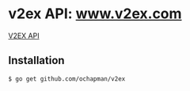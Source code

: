 v2ex API: www.v2ex.com
=========================================
[V2EX API](https://www.v2ex.com/p/7v9TEc53)

## Installation
	$ go get github.com/ochapman/v2ex
